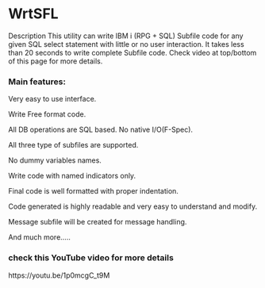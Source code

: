 # WrtSFL

Description
This utility can write IBM i (RPG + SQL) Subfile code for any given SQL select statement with little or no user interaction. 
It takes less than 20 seconds to write complete Subfile code. Check video at top/bottom of this page for more details.

<H3>Main features:</H3>

Very easy to use interface.

Write Free format code.

All DB operations are SQL based. No native I/O(F-Spec).

All three type of subfiles are supported.

No dummy variables names.

Write  code with named indicators only.

Final code is well formatted with proper indentation.

Code generated is highly readable and very easy to understand and modify.

Message subfile will be created for message handling.

And much more…..

<h3> check this YouTube video for more details </h3>
https://youtu.be/1p0mcgC_t9M
